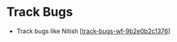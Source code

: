 # Track Bugs

- Track bugs like Nitish [[track-bugs-wf-9b2e0b2c1376]]

[//begin]: # "Autogenerated link references for markdown compatibility"
[track-bugs-wf-9b2e0b2c1376]: ../community/nitish-mehrotra/nitish-mehrotras-workflows/track-bugs-wf-9b2e0b2c1376 "Track Bugs WF 9b2e0b2c1376"
[//end]: # "Autogenerated link references"
